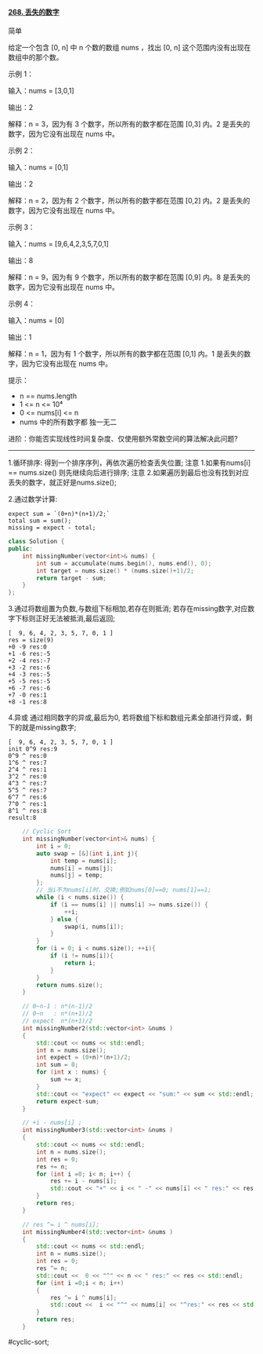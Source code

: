 #### [268. 丢失的数字](https://leetcode.cn/problems/missing-number/description/)
简单

给定一个包含 [0, n] 中 n 个数的数组 nums ，找出 [0, n] 这个范围内没有出现在数组中的那个数。

示例 1：

输入：nums = [3,0,1]

输出：2

解释：n = 3，因为有 3 个数字，所以所有的数字都在范围 [0,3] 内。2 是丢失的数字，因为它没有出现在 nums 中。

示例 2：

输入：nums = [0,1]

输出：2

解释：n = 2，因为有 2 个数字，所以所有的数字都在范围 [0,2] 内。2 是丢失的数字，因为它没有出现在 nums 中。

示例 3：

输入：nums = [9,6,4,2,3,5,7,0,1]

输出：8

解释：n = 9，因为有 9 个数字，所以所有的数字都在范围 [0,9] 内。8 是丢失的数字，因为它没有出现在 nums 中。

示例 4：

输入：nums = [0]

输出：1

解释：n = 1，因为有 1 个数字，所以所有的数字都在范围 [0,1] 内。1 是丢失的数字，因为它没有出现在 nums 中。


提示：

- n == nums.length
- 1 <= n <= 10⁴
- 0 <= nums[i] <= n
- nums 中的所有数字都 独一无二


进阶：你能否实现线性时间复杂度、仅使用额外常数空间的算法解决此问题?
---- ----
1.循环排序:
得到一个排序序列，再依次遍历检查丢失位置;
注意 1.如果有nums[i] == nums.size() 则先继续向后进行排序;
注意 2.如果遍历到最后也没有找到对应丢失的数字，就正好是nums.size();

2.通过数学计算:
```
expect sum = `(0+n)*(n+1)/2;`
total sum = sum();
missing = expect - total;
```

```cpp
class Solution {
public:
    int missingNumber(vector<int>& nums) {
        int sum = accumulate(nums.begin(), nums.end(), 0);
        int target = nums.size() * (nums.size()+1)/2;
        return target - sum;
    }
};
```

3.通过将数组置为负数,与数组下标相加,若存在则抵消;
若存在missing数字,对应数字下标则正好无法被抵消,最后返回;
```
[  9, 6, 4, 2, 3, 5, 7, 0, 1 ]
res = size(9)
+0 -9 res:0
+1 -6 res:-5
+2 -4 res:-7
+3 -2 res:-6
+4 -3 res:-5
+5 -5 res:-5
+6 -7 res:-6
+7 -0 res:1
+8 -1 res:8
```
4.异或 通过相同数字的异或,最后为0,
若将数组下标和数组元素全部进行异或，剩下的就是missing数字;
```
[  9, 6, 4, 2, 3, 5, 7, 0, 1 ]
init 0^9 res:9
0^9 ^ res:0
1^6 ^ res:7
2^4 ^ res:1
3^2 ^ res:0
4^3 ^ res:7
5^5 ^ res:7
6^7 ^ res:6
7^0 ^ res:1
8^1 ^ res:8
result:8
```

```cpp
    // Cyclic Sort
    int missingNumber(vector<int>& nums) {
        int i = 0;
        auto swap = [&](int i,int j){
            int temp = nums[i];
            nums[i] = nums[j];
            nums[j] = temp;
        };
        // 当i不为nums[i]时，交换;例如nums[0]==0; nums[1]==1;
        while (i < nums.size()) {
            if (i == nums[i] || nums[i] >= nums.size()) {
                ++i;
            } else {
                swap(i, nums[i]);
            }
        }
        for (i = 0; i < nums.size(); ++i){
            if (i != nums[i]){
                return i;
            }
        }
        return nums.size();
    }
```

```cpp
    // 0~n-1 : n*(n-1)/2
    // 0~n   : n*(n+1)/2
    // expect  n*(n+1)/2
    int missingNumber2(std::vector<int> &nums )
    {
        std::cout << nums << std::endl;
        int n = nums.size();
        int expect = (0+n)*(n+1)/2;
        int sum = 0;
        for (int x : nums) {
            sum += x;
        }
        std::cout << "expect" << expect << "sum:" << sum << std::endl;
        return expect-sum;
    }
```

```cpp
    // +i - nums[i] ;
    int missingNumber3(std::vector<int> &nums )
    {
        std::cout << nums << std::endl;
        int n = nums.size();
        int res = 0;
        res += n;
        for (int i =0; i< n; i++) {
            res += i - nums[i];
            std::cout << "+" << i << " -" << nums[i] << " res:" << res << std::endl;
        }
        return res;
    }
```

```cpp
    // res ^= i ^ nums[i];
    int missingNumber4(std::vector<int> &nums )
    {
        std::cout << nums << std::endl;
        int n = nums.size();
        int res = 0;
        res ^= n;
        std::cout <<  0 << "^" << n << " res:" << res << std::endl;
        for (int i =0;i < n; i++)
        {
            res ^= i ^ nums[i];
            std::cout <<  i << "^" << nums[i] << "^res:" << res << std::endl;
        }
        return res;
    }
```
#cyclic-sort;
